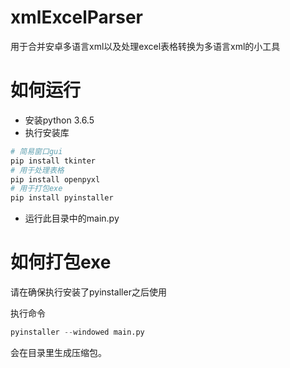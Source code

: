 # xmlExcelParser

用于合并安卓多语言xml以及处理excel表格转换为多语言xml的小工具

# 如何运行

- 安装python 3.6.5
- 执行安装库

```python
# 简易窗口gui
pip install tkinter
# 用于处理表格
pip install openpyxl
# 用于打包exe
pip install pyinstaller
```

- 运行此目录中的main.py

# 如何打包exe

请在确保执行安装了pyinstaller之后使用

执行命令

```python
pyinstaller --windowed main.py
```

会在目录里生成压缩包。